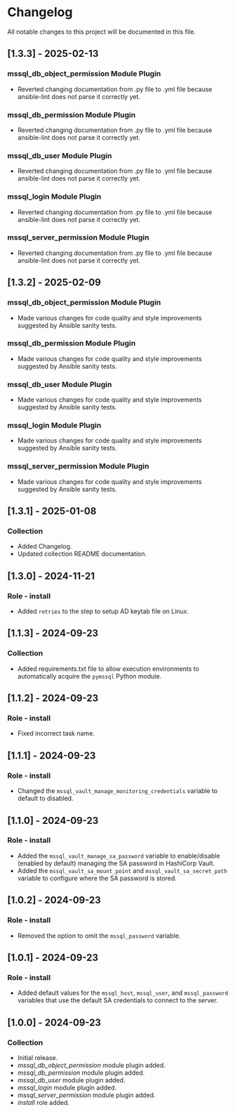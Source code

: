 # Changelog

All notable changes to this project will be documented in this file.

## [1.3.3] - 2025-02-13

### mssql_db_object_permission Module Plugin

- Reverted changing documentation from .py file to .yml file because ansible-lint does not parse it correctly yet.

### mssql_db_permission Module Plugin

- Reverted changing documentation from .py file to .yml file because ansible-lint does not parse it correctly yet.

### mssql_db_user Module Plugin

- Reverted changing documentation from .py file to .yml file because ansible-lint does not parse it correctly yet.

### mssql_login Module Plugin

- Reverted changing documentation from .py file to .yml file because ansible-lint does not parse it correctly yet.

### mssql_server_permission Module Plugin

- Reverted changing documentation from .py file to .yml file because ansible-lint does not parse it correctly yet.

## [1.3.2] - 2025-02-09

### mssql_db_object_permission Module Plugin

- Made various changes for code quality and style improvements suggested by Ansible sanity tests.

### mssql_db_permission Module Plugin

- Made various changes for code quality and style improvements suggested by Ansible sanity tests.

### mssql_db_user Module Plugin

- Made various changes for code quality and style improvements suggested by Ansible sanity tests.

### mssql_login Module Plugin

- Made various changes for code quality and style improvements suggested by Ansible sanity tests.

### mssql_server_permission Module Plugin

- Made various changes for code quality and style improvements suggested by Ansible sanity tests.

## [1.3.1] - 2025-01-08

### Collection

- Added Changelog.
- Updated collection README documentation.

## [1.3.0] - 2024-11-21

### Role - install

- Added `retries` to the step to setup AD keytab file on Linux.

## [1.1.3] - 2024-09-23

### Collection

- Added requirements.txt file to allow execution environments to automatically acquire the `pymssql` Python module.

## [1.1.2] - 2024-09-23

### Role - install

- Fixed incorrect task name.

## [1.1.1] - 2024-09-23

### Role - install

- Changed the `mssql_vault_manage_monitoring_credentials` variable to default to disabled.

## [1.1.0] - 2024-09-23

### Role - install

- Added the `mssql_vault_manage_sa_password` variable to enable/disable (enabled by default) managing the SA password in HashiCorp Vault.
- Added the `mssql_vault_sa_mount_point` and `mssql_vault_sa_secret_path` variable to configure where the SA password is stored.

## [1.0.2] - 2024-09-23

### Role - install

- Removed the option to omit the `mssql_password` variable.

## [1.0.1] - 2024-09-23

### Role - install

- Added default values for the `mssql_host`, `mssql_user`, and `mssql_password` variables that use the default SA credentials to connect to the server.

## [1.0.0] - 2024-09-23

### Collection

- Initial release.
- *mssql_db_object_permission* module plugin added.
- *mssql_db_permission* module plugin added.
- *mssql_db_user* module plugin added.
- *mssql_login* module plugin added.
- *mssql_server_permission* module plugin added.
- *install* role added.
